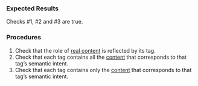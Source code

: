 ### Expected Results

Checks #&#x2060;1, #&#x2060;2 and #&#x2060;3 are true.
### Procedures
 1. Check that the role of [real content](https://www.pdfa.org/glossary-of-accessibility-terminology-in-pdf/#real-content) is reflected by its tag.
 1. Check that each tag contains all the [content](https://www.pdfa.org/glossary-of-accessibility-terminology-in-pdf/#c) that corresponds to that tag’s semantic intent.
 1. Check that each tag contains only the [content](https://www.pdfa.org/glossary-of-accessibility-terminology-in-pdf/#c) that corresponds to that tag’s semantic intent.

